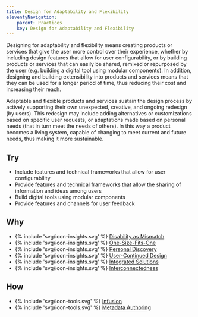 ```yaml
---
title: Design for Adaptability and Flexibility
eleventyNavigation:
    parent: Practices
    key: Design for Adaptability and Flexibility
---
```


Designing for adaptability and flexibility means creating products or services that give the user more control over
their experience, whether by including design features that allow for user configurability, or by building products or
services that can easily be shared, remixed or repurposed by the user (e.g. building a digital tool using modular
components). In addition, designing and building extensibility into products and services means that they can be used
for a longer period of time, thus reducing their cost and increasing their reach.

Adaptable and flexible products and services sustain the design process by actively supporting their own unexpected,
creative, and ongoing redesign (by users). This redesign may include adding alternatives or customizations based on
specific user requests, or adaptations made based on personal needs (that in turn meet the needs of others). In this way
a product becomes a living system, capable of changing to meet current and future needs, thus making it more
sustainable.

## Try

* Include features and technical frameworks that allow for user configurability
* Provide features and technical frameworks that allow the sharing of information and ideas among users
* Build digital tools using modular components
* Provide features and channels for user feedback

## Why

* {% include 'svg/icon-insights.svg' %} [Disability as Mismatch](../../insights/disability-as-mismatch/)
* {% include 'svg/icon-insights.svg' %} [One-Size-Fits-One](../../insights/one-size-fits-one/)
* {% include 'svg/icon-insights.svg' %} [Personal Discovery](../../insights/personal-discovery/)
* {% include 'svg/icon-insights.svg' %} [User-Continued Design](../../insights/user-continued-design/)
* {% include 'svg/icon-insights.svg' %} [Integrated Solutions](../../insights/integrated-solutions/)
* {% include 'svg/icon-insights.svg' %} [Interconnectedness](../../insights/interconnectedness/)

## How

* {% include 'svg/icon-tools.svg' %} [Infusion](../../tools/infusion/)
* {% include 'svg/icon-tools.svg' %} [Metadata Authoring](../../tools/metadata-authoring/)
